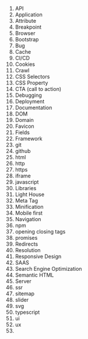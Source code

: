 1. API
2. Application
3. Attribute
4. Breakpoint
5. Browser
6. Bootstrap
7. Bug
8. Cache
9. CI/CD
10. Cookies
11. Crawl
12.  CSS Selectors
13.  CSS Property
14.  CTA (call to action)
15.  Debugging
16.  Deployment
17.  Documentation
18.  DOM
19.  Domain
20.  Favicon
21.  Fields
22.  Framework
23.  git
24.  github
25.  html
26.  http
27.  https
28.  iframe
29.  javascript
30.  Libraries
31.  Light House
32.  Meta Tag
33.  Minification
34.  Mobile first
35.  Navigation
36.  npm
37.  opening closing tags
38.  promises
39.  Redirects
40.  Resolution
41.  Responsive Design
42.  SAAS
43.  Search Engine Optimization
44.  Semantic HTML
45.  Server
46.  ssr
47.  sitemap
48.  slider
49.  svg
50.  typescript
51.  ui
52.  ux
53.  
